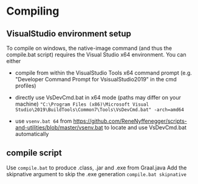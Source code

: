 # Compiling

## VisualStudio environment setup

To compile on windows, the native-image command (and thus the compile.bat script) requires the Visual Studio x64 environment. You can either

+ compile from within the VisualStudio Tools x64 command prompt (e.g. "Developer Command Prompt for VsisualStudio2019" in the cmd profiles)

+ directly use VsDevCmd.bat in x64 mode (paths may differ on your machine) ```"C:\Program Files (x86)\Microsoft Visual Studio\2019\BuildTools\Common7\Tools\VsDevCmd.bat" -arch=amd64```

+ use ```vsenv.bat 64``` from https://github.com/ReneNyffenegger/scripts-and-utilities/blob/master/vsenv.bat to locate and use VsDevCmd.bat automatically

## compile script

Use ```compile.bat``` to produce .class, .jar and .exe from Graal.java
Add the skipnative argument to skip the .exe generation ```compile.bat skipnative```